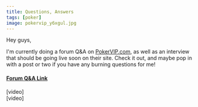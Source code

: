 ```yaml
---
title: Questions, Answers
tags: [poker]
image: pokervip_y6xgul.jpg
---
```


Hey guys,

I'm currently doing a forum Q&A on [PokerVIP.com](http://www.pokervip.com), as well as an interview that should be going live soon on their site. Check it out, and maybe pop in with a post or two if you have any burning questions for me!

#### [Forum Q&A Link](http://www.pokervip.com/forum/my-poker-journey/show/1374)

<div class="ui embed" data-url="https://www.pokertube.com/embed/haseebqureshipokertubeinterview2014">[video]</div>

<div class="ui embed" data-url="https://www.youtube.com/embed/YiL3HxWYI4A">[video]</div>
